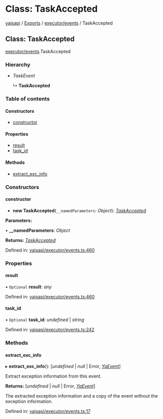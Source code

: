 # Class: TaskAccepted

[yajsapi](../yajsapi.md) / [Exports](../modules/) / [executor/events](../modules/executor_events.md) / TaskAccepted

## Class: TaskAccepted

[executor/events](../modules/executor_events.md).TaskAccepted

### Hierarchy

* _TaskEvent_

  ↳ **TaskAccepted**

### Table of contents

#### Constructors

* [constructor](executor_events.taskaccepted.md#constructor)

#### Properties

* [result](executor_events.taskaccepted.md#result)
* [task\_id](executor_events.taskaccepted.md#task_id)

#### Methods

* [extract\_exc\_info](executor_events.taskaccepted.md#extract_exc_info)

### Constructors

#### constructor

* **new TaskAccepted**\(`__namedParameters`: _Object_\): [_TaskAccepted_](executor_events.taskaccepted.md)

**Parameters:**

• **\_\_namedParameters**: _Object_

**Returns:** [_TaskAccepted_](executor_events.taskaccepted.md)

Defined in: [yajsapi/executor/events.ts:460](https://github.com/golemfactory/yajsapi/blob/289a25a/yajsapi/executor/events.ts#L460)

### Properties

#### result

• `Optional` **result**: _any_

Defined in: [yajsapi/executor/events.ts:460](https://github.com/golemfactory/yajsapi/blob/289a25a/yajsapi/executor/events.ts#L460)

#### task\_id

• `Optional` **task\_id**: _undefined_ \| _string_

Defined in: [yajsapi/executor/events.ts:242](https://github.com/golemfactory/yajsapi/blob/289a25a/yajsapi/executor/events.ts#L242)

### Methods

#### extract\_exc\_info

▸ **extract\_exc\_info**\(\): \[_undefined_ \| _null_ \| Error, [_YaEvent_](executor_events.yaevent.md)\]

Extract exception information from this event.

**Returns:** \[_undefined_ \| _null_ \| Error, [_YaEvent_](executor_events.yaevent.md)\]

The extracted exception information and a copy of the event without the exception information.

Defined in: [yajsapi/executor/events.ts:17](https://github.com/golemfactory/yajsapi/blob/289a25a/yajsapi/executor/events.ts#L17)

